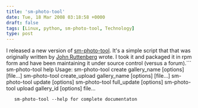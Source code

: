 ```yaml
---
title: 'sm-photo-tool'
date: Tue, 18 Mar 2008 03:18:58 +0000
draft: false
tags: [Linux, python, sm-photo-tool, Technology]
type: post
---
```


I released a new version of [sm-photo-tool](https://sourceforge.net/project/showfiles.php?group_id=179298&package_id=207078). It's a simple script that that was originally written by [John Ruttenberg](http://rutt.smugmug.com/) wrote. I took it and packaged it in rpm form and have been maintaining it under source control (versus a forum).```
sm-photo-tool help
Usage: sm-photo-tool create gallery\_name \[options\] \[file...\]
       sm-photo-tool create\_upload gallery\_name \[options\] \[file...\]
       sm-photo-tool update \[options\]
       sm-photo-tool full\_update \[options\]
       sm-photo-tool upload gallery\_id \[options\] file...

       sm-photo-tool --help for complete documentaton
```It's create to upload an entire directory of photos to [smugmug](http://www.smugmug.com) from the command line.
